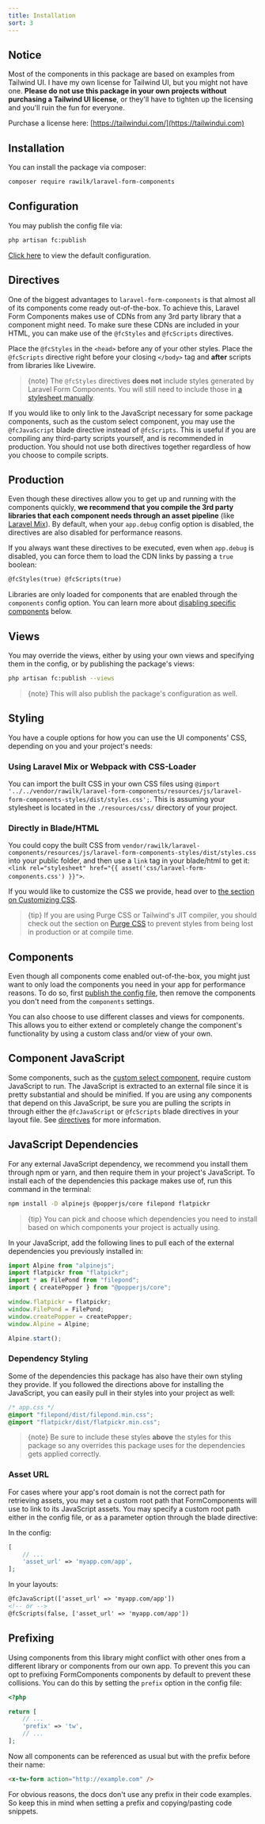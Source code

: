 ```yaml
---
title: Installation
sort: 3
---
```


## Notice

Most of the components in this package are based on examples from Tailwind UI. I have my own license for Tailwind UI, but you might not have one.
**Please do not use this package in your own projects without purchasing a Tailwind UI license**, or they'll have to tighten up the licensing
and you'll ruin the fun for everyone.

Purchase a license here: [https://tailwindui.com/](https://tailwindui.com)

## Installation

You can install the package via composer:

```bash
composer require rawilk/laravel-form-components
```

## Configuration

You may publish the config file via:

```bash
php artisan fc:publish
```

[Click here](https://github.com/rawilk/laravel-form-components/blob/{branch}/config/form-components.php) to view the default configuration.

## Directives

One of the biggest advantages to `laravel-form-components` is that almost all of its components come ready
out-of-the-box. To achieve this, Laravel Form Components makes use of CDNs from
any 3rd party library that a component might need. To make sure these CDNs are
included in your HTML, you can make use of the `@fcStyles` and `@fcScripts` directives.

Place the `@fcStyles` in the `<head>` before any of your other styles. Place the `@fcScripts` directive right before
your closing `</body>` tag and **after** scripts from libraries like Livewire.

> {note} The `@fcStyles` directives **does not** include styles generated by Laravel Form Components. You will still need to include
> those in [a stylesheet manually](#styling).

If you would like to only link to the JavaScript necessary for some package components, such as the custom select component, you may
use the `@fcJavaScript` blade directive instead of `@fcScripts`. This is useful if you are compiling any third-party scripts
yourself, and is recommended in production. You should not use both directives together regardless of how you choose
to compile scripts.

## Production

Even though these directives allow you to get up and running with the components quickly, **we recommend that you compile the 3rd
party libraries that each component needs through an asset pipeline** (like [Laravel Mix](https://github.com/JeffreyWay/laravel-mix)).
By default, when your `app.debug` config option is disabled, the directives are also disabled for performance reasons.

If you always want these directives to be executed, even when `app.debug` is disabled, you can force them to load the CDN
links by passing a `true` boolean:

```html
@fcStyles(true) @fcScripts(true)
```

Libraries are only loaded for components that are enabled through the `components` config option. You can learn more about
[disabling specific components](#components) below.

## Views

You may override the views, either by using your own views and specifying them in the config, or by publishing the package's views:

```bash
php artisan fc:publish --views
```

> {note} This will also publish the package's configuration as well.

## Styling

You have a couple options for how you can use the UI components' CSS, depending on you and your project's needs:

### Using Laravel Mix or Webpack with CSS-Loader

You can import the built CSS in your own CSS files using `@import '../../vendor/rawilk/laravel-form-components/resources/js/laravel-form-components-styles/dist/styles.css';`.
This is assuming your stylesheet is located in the `./resources/css/` directory of your project.

### Directly in Blade/HTML

You could copy the built CSS from `vendor/rawilk/laravel-components/resources/js/laravel-form-components-styles/dist/styles.css` into your public folder, and then use a `link` tag in your blade/html to get it: `<link rel="stylesheet" href="{{ asset('css/laravel-form-components.css') }}">`.

If you would like to customize the CSS we provide, head over to [the section on Customizing CSS](/docs/laravel-form-components/{version}/advanced-usage/customizing-css).

> {tip} If you are using Purge CSS or Tailwind's JIT compiler, you should check out the section on [Purge CSS](/docs/laravel-form-components/{version}/advanced-usage/customizing-css#purge-csstailwind-jit)
> to prevent styles from being lost in production or at compile time.

## Components

Even though all components come enabled out-of-the-box, you might just want to
only load the components you need in your app for performance reasons. To do so,
first [publish the config file](#configuration), then remove the components
you don't need from the `components` settings.

You can also choose to use different classes and views for components. This allows you
to either extend or completely change the component's functionality by using a custom class
and/or view of your own.

## Component JavaScript

Some components, such as the [custom select component](/docs/laravel-form-components/{version}/selects/custom-select), require custom
JavaScript to run. The JavaScript is extracted to an external file since it is pretty substantial and should be minified. If
you are using any components that depend on this JavaScript, be sure you are pulling the scripts in through either the
`@fcJavaScript` or `@fcScripts` blade directives in your layout file. See [directives](#directives) for more information.

## JavaScript Dependencies

For any external JavaScript dependency, we recommend you install them through npm or yarn, and then require them in your project's JavaScript. To install each of the dependencies this package makes use of, run this command in the terminal:

```bash
npm install -D alpinejs @popperjs/core filepond flatpickr
```

> {tip} You can pick and choose which dependencies you need to install based on which components your project is actually using.

In your JavaScript, add the following lines to pull each of the external dependencies you previously installed in:

```js
import Alpine from "alpinejs";
import flatpickr from "flatpickr";
import * as FilePond from "filepond";
import { createPopper } from "@popperjs/core";

window.flatpickr = flatpickr;
window.FilePond = FilePond;
window.createPopper = createPopper;
window.Alpine = Alpine;

Alpine.start();
```

### Dependency Styling

Some of the dependencies this package has also have their own styling they provide. If you followed the directions above for installing the JavaScript, you can easily pull in their styles into your project as well:

```css
/* app.css */
@import "filepond/dist/filepond.min.css";
@import "flatpickr/dist/flatpickr.min.css";
```

> {note} Be sure to include these styles **above** the styles for this package so any overrides this package uses for the dependencies gets applied correctly.

### Asset URL

For cases where your app's root domain is not the correct path for retrieving assets, you may set a custom root path that
FormComponents will use to link to its JavaScript assets. You may specify a custom root path either in the config file,
or as a parameter option through the blade directive:

In the config:

```php
[
    // ...
    'asset_url' => 'myapp.com/app',
];
```

In your layouts:

```html
@fcJavaScript(['asset_url' => 'myapp.com/app'])
<!-- or -->
@fcScripts(false, ['asset_url' => 'myapp.com/app'])
```

## Prefixing

Using components from this library might conflict with other ones from a different
library or components from our own app. To prevent this you can opt to prefixing
FormComponents components by default to prevent these collisions. You can do this by
setting the `prefix` option in the config file:

```php
<?php

return [
    // ...
    'prefix' => 'tw',
    // ...
];
```

Now all components can be referenced as usual but with the prefix before their name:

```html
<x-tw-form action="http://example.com" />
```

For obvious reasons, the docs don't use any prefix in their code examples. So keep
this in mind when setting a prefix and copying/pasting code snippets.
